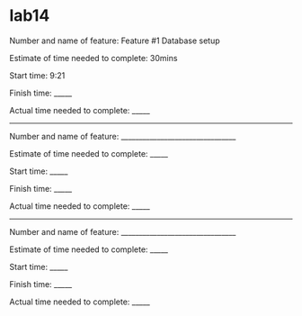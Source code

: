 # lab14


Number and name of feature: Feature #1 Database setup

Estimate of time needed to complete: 30mins

Start time: 9:21

Finish time: _____

Actual time needed to complete: _____

************************************************************

Number and name of feature: ________________________________

Estimate of time needed to complete: _____

Start time: _____

Finish time: _____

Actual time needed to complete: _____

************************************************************

Number and name of feature: ________________________________

Estimate of time needed to complete: _____

Start time: _____

Finish time: _____

Actual time needed to complete: _____